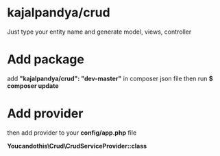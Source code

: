 # kajalpandya/crud
Just type your entity name and generate model, views, controller

# Add package
add <strong>"kajalpandya/crud": "dev-master"</strong> in composer json file
then run 
<strong>$ composer update</strong>

# Add provider
then add provider to your <strong>config/app.php</strong> file

<strong>Youcandothis\Crud\CrudServiceProvider::class</strong>